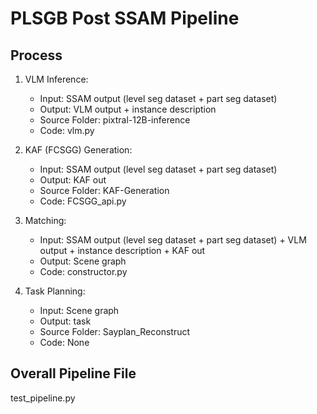 # PLSGB Post SSAM Pipeline

## Process

1. VLM Inference:

    - Input: SSAM output (level seg dataset + part seg dataset)
    - Output: VLM output + instance description
    - Source Folder: pixtral-12B-inference
    - Code: vlm.py

2. KAF (FCSGG) Generation:

    - Input: SSAM output (level seg dataset + part seg dataset)
    - Output: KAF out
    - Source Folder: KAF-Generation
    - Code: FCSGG_api.py

3. Matching:

    - Input: SSAM output (level seg dataset + part seg dataset) + VLM output + instance description + KAF out
    - Output: Scene graph
    - Code: constructor.py

4. Task Planning:

    - Input: Scene graph
    - Output: task
    - Source Folder: Sayplan_Reconstruct
    - Code: None

## Overall Pipeline File

test_pipeline.py
